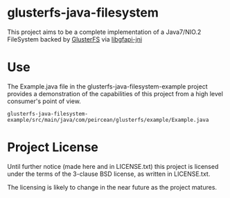 # glusterfs-java-filesystem

This project aims to be a complete implementation of a Java7/NIO.2 FileSystem backed by
[GlusterFS](http://www.gluster.org/) via [libgfapi-jni](https://github.com/semiosis/libgfapi-jni)

# Use

The Example.java file in the glusterfs-java-filesystem-example project provides a demonstration
of the capabilities of this project from a high level consumer's point of view.

`glusterfs-java-filesystem-example/src/main/java/com/peircean/glusterfs/example/Example.java`

# Project License

Until further notice (made here and in LICENSE.txt) this project is licensed under the terms of the
3-clause BSD license, as written in LICENSE.txt.

The licensing is likely to change in the near future as the project matures.
